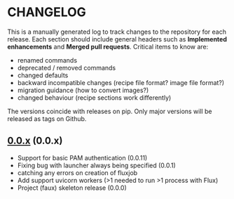 # CHANGELOG

This is a manually generated log to track changes to the repository for each release.
Each section should include general headers such as **Implemented enhancements**
and **Merged pull requests**. Critical items to know are:

 - renamed commands
 - deprecated / removed commands
 - changed defaults
 - backward incompatible changes (recipe file format? image file format?)
 - migration guidance (how to convert images?)
 - changed behaviour (recipe sections work differently)

The versions coincide with releases on pip. Only major versions will be released as tags on Github.

## [0.0.x](https://github.com/flux-framework/flux-restful-api/tree/main) (0.0.x)
 - Support for basic PAM authentication (0.0.11)
 - Fixing bug with launcher always being specified (0.0.1)
  - catching any errors on creation of fluxjob
  - Add support uvicorn workers (>1 needed to run >1 process with Flux)
 - Project (faux) skeleton release (0.0.0)
